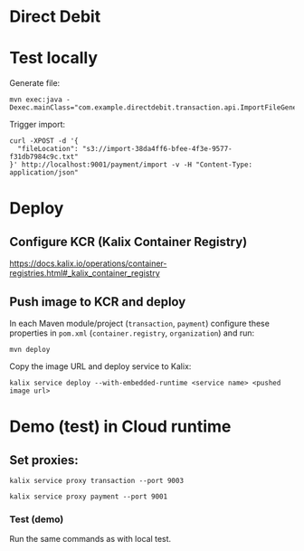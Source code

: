 # Direct Debit 
# Test locally
Generate file:
```shell
mvn exec:java -Dexec.mainClass="com.example.directdebit.transaction.api.ImportFileGenerator"
```
Trigger import:
```shell
curl -XPOST -d '{
  "fileLocation": "s3://import-38da4ff6-bfee-4f3e-9577-f31db7984c9c.txt"
}' http://localhost:9001/payment/import -v -H "Content-Type: application/json"
```

# Deploy
## Configure KCR (Kalix Container Registry)
https://docs.kalix.io/operations/container-registries.html#_kalix_container_registry

## Push image to KCR and deploy
In each Maven module/project (`transaction`, `payment`) configure these properties in `pom.xml` (`container.registry`, `organization`) and run:
```shell
mvn deploy
```
Copy the image URL and deploy service to Kalix:
```shell
kalix service deploy --with-embedded-runtime <service name> <pushed image url>
```

# Demo (test) in Cloud runtime
## Set proxies:
```shell
kalix service proxy transaction --port 9003
```
```shell
kalix service proxy payment --port 9001
```
### Test (demo)
Run the same commands as with local test.